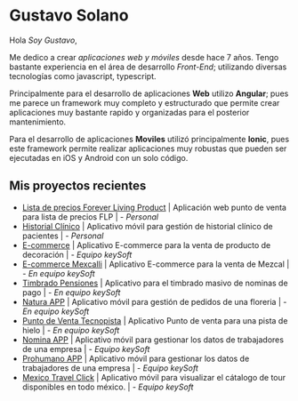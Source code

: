 # Gustavo Solano
Hola _Soy Gustavo_, 

Me dedico a crear *aplicaciones web y móviles* desde hace 7 años. Tengo bastante experiencia en el área de desarrollo *Front-End*; utilizando diversas tecnologías como javascript, typescript.

Principalmente para el desarrollo de aplicaciones **Web** utilizo **Angular**; pues me parece un framework muy completo y estructurado que permite crear aplicaciones muy bastante rapido y organizadas para el posterior mantenimiento.

Para el desarrollo de aplicaciones **Moviles** utilizó principalmente **Ionic**, pues este framework permite realizar aplicaciones muy robustas que pueden ser ejecutadas en iOS y Android con un solo código.

## Mis proyectos recientes

* [Lista de precios Forever Living Product](http://precios.factble.com) | Aplicación web punto de venta para lista de precios FLP | - _Personal_
* [Historial Clínico](https://github.com/gusfravo/about_me/blob/main/historia_clinico_app.md) | Aplicativo móvil para gestión de historial clínico de pacientes 
 | - _Personal_
* [E-commerce](https://casagecapa.com.mx/) | Aplicativo E-commerce para la venta de producto de decoración | - _Equipo keySoft_
* [E-commerce Mexcalli](https://casamexcalli.com/) | Aplicativo E-commerce para la venta de Mezcal | - _En equipo keySoft_
* [Timbrado Pensiones](http://pensiones.sti.mx/) | Aplicativo para el timbrado masivo de nominas de pago | - _En equipo keySoft_
* [Natura APP](https://play.google.com/store/apps/details?id=com.florerianatura.natura&hl=es_MX) | Aplicativo móvil para gestión de pedidos de una floreria | - _En equipo keySoft_
* [Punto de Venta Tecnopista](http://tecnopista.keysoft.mx/) | Aplicativo Punto de venta para una pista de hielo | - _En equipo keySoft_
* [Nomina APP](https://play.google.com/store/apps/details?id=mx.sti.nomina&hl=es_MX) | Aplicativo móvil para gestionar los datos de trabajadores de una empresa | - _Equipo keySoft_
* [Prohumano APP](https://play.google.com/store/apps/details?id=mx.sti.eficacia&hl=es_MX) | Aplicativo móvil para gestionar los datos de trabajadores de una empresa | - _Equipo keySoft_
* [Mexico Travel Click](https://play.google.com/store/apps/details?id=mx.keysoft.mexicotravelclick&hl=es_MX) | Aplicativo móvil para visualizar el cátalogo de tour disponibles en todo méxico. | - _Equipo keySoft_


